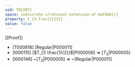 ```yaml
---
uid: T022071
space: indiscrete-irrational-extension-of-mathbb{r}
property: t_{3-frac{1}{2}}
value: false
---
```

[[Proof]]

* [T000818] [Regular|P000011]
* [I000115] [$T_{3 \frac{1}{2}}$|P000006] => [$T_3$|P000005]
* [I000146] ~[$T_3$|P000005] => ~[Regular|P000011]

